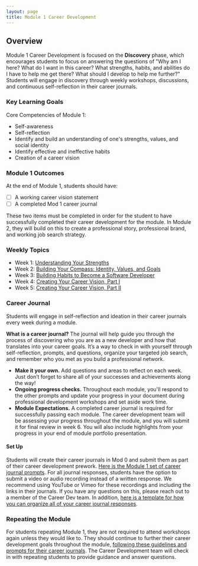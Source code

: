 ```yaml
---
layout: page
title: Module 1 Career Development
---
```


## Overview
Module 1 Career Development is focused on the **Discovery** phase, which encourages students to focus on answering the questions of "Why am I here? What do I want in this career? What strengths, habits, and abilities do I have to help me get there? What should I develop to help me further?" Students will engage in discovery through weekly workshops, discussions, and continuous self-reflection in their career journals.  

### Key Learning Goals
Core Competencies of Module 1:
* Self-awareness
* Self-reflection
* Identify and build an understanding of one's strengths, values, and social identity
* Identify effective and ineffective habits
* Creation of a career vision

### Module 1 Outcomes
At the end of Module 1, students should have:  

- [ ] A working career vision statement
- [ ] A completed Mod 1 career journal

These two items must be completed in order for the student to have successfully completed their career development for the module. In Module 2, they will build on this to create a professional story, professional brand, and working job search strategy.

### Weekly Topics

* Week 1: [Understanding Your Strengths](/module_one/week_1_understanding_your_strengths)
* Week 2: [Building Your Compass: Identity, Values, and Goals](/module_one/week_2_building_your_compass)
* Week 3: [Building Habits to Become a Software Developer](/module_one/week_3_building_habits)
* Week 4: [Creating Your Career Vision, Part I](/module_one/week_4_career_vision_part_i)
* Week 5: [Creating Your Career Vision, Part II](/module_one/week_5_career_vision_part_ii)

### Career Journal
Students will engage in self-reflection and ideation in their career journals every week during a module.

**What is a career journal?** The journal will help guide you through the process of discovering who you are as a new developer and how that translates into your career goals.  It’s a way to check in with yourself through self-reflection, prompts, and questions, organize your targeted job search, and remember who you met as you build a professional network.   
* **Make it your own.** Add questions and areas to reflect on each week. Just don’t forget to share all of your successes and achievements along the way!
* **Ongoing progress checks.** Throughout each module, you'll respond to the other prompts and update your progress in your document during professional development workshops and set aside work time.
* **Module Expectations.** A completed career journal is required for successfully passing each module. The career development team will be assessing your progress throughout the module, and you will submit it for final review in week 6. You will also include highlights from your progress in your end of module portfolio presentation.

#### Set Up
Students will create their career journals in Mod 0 and submit them as part of their career development prework. [Here is the Module 1 set of career journal prompts](/module_one/mod1_career_journal_prompts). For all journal responses, students have the option to submit a video or audio recording instead of a written response. We recommend using YouTube or Vimeo for these recordings and including the links in their journals. If you have any questions on this, please reach out to a member of the Career Dev team. In addition, [here is a template for how you can organize all of your career journal responses](/career_journals/career_journal_template). 

### Repeating the Module
For students repeating Module 1, they are not required to attend workshops again unless they would like to. They should continue to further their career development goals throughout the module, [following these guidelines and prompts for their career journals](/module_one/m1_PD_repeat_plan). The Career Development team will check in with repeating students to provide guidance and answer questions.
